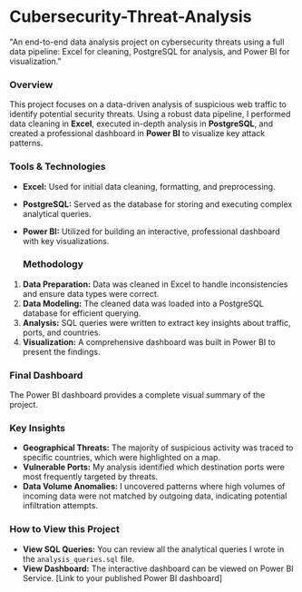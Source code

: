 # Cubersecurity-Threat-Analysis
 "An end-to-end data analysis project on cybersecurity threats using a full data pipeline: Excel for cleaning, PostgreSQL for analysis, and Power BI for visualization."
### Overview
This project focuses on a data-driven analysis of suspicious web traffic to identify potential security threats. Using a robust data pipeline, I performed data cleaning in **Excel**, executed in-depth analysis in **PostgreSQL**, and created a professional dashboard in **Power BI** to visualize key attack patterns.

### Tools & Technologies
- **Excel:** Used for initial data cleaning, formatting, and preprocessing.
- **PostgreSQL:** Served as the database for storing and executing complex analytical queries.
- **Power BI:** Utilized for building an interactive, professional dashboard with key visualizations.

  ### Methodology
1.  **Data Preparation:** Data was cleaned in Excel to handle inconsistencies and ensure data types were correct.
2.  **Data Modeling:** The cleaned data was loaded into a PostgreSQL database for efficient querying.
3.  **Analysis:** SQL queries were written to extract key insights about traffic, ports, and countries.
4.  **Visualization:** A comprehensive dashboard was built in Power BI to present the findings.

### Final Dashboard
The Power BI dashboard provides a complete visual summary of the project.

### Key Insights
- **Geographical Threats:** The majority of suspicious activity was traced to specific countries, which were highlighted on a map.
- **Vulnerable Ports:** My analysis identified which destination ports were most frequently targeted by threats.
- **Data Volume Anomalies:** I uncovered patterns where high volumes of incoming data were not matched by outgoing data, indicating potential infiltration attempts.
### How to View this Project
- **View SQL Queries:** You can review all the analytical queries I wrote in the `analysis_queries.sql` file.
- **View Dashboard:** The interactive dashboard can be viewed on Power BI Service. [Link to your published Power BI dashboard]
